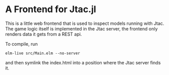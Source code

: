 # A Frontend for Jtac.jl

This is a little web frontend that is used to inspect models running with Jtac.
The game logic itself is implemented in the Jtac server, the frontend only
renders data it gets from a REST api.

To compile, run 

    elm-live src/Main.elm --no-server

and then symlink the index.html into a position where the Jtac server finds it.